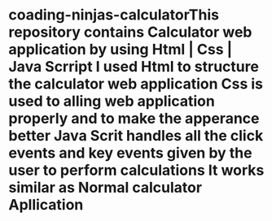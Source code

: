 # coading-ninjas-calculatorThis repository contains Calculator web application by using Html | Css | Java Scrript I used Html to structure the calculator web application Css is used to alling web application properly and to make the apperance better Java Scrit handles all the click events and key events given by the user to perform calculations It works similar as Normal calculator Apllication
